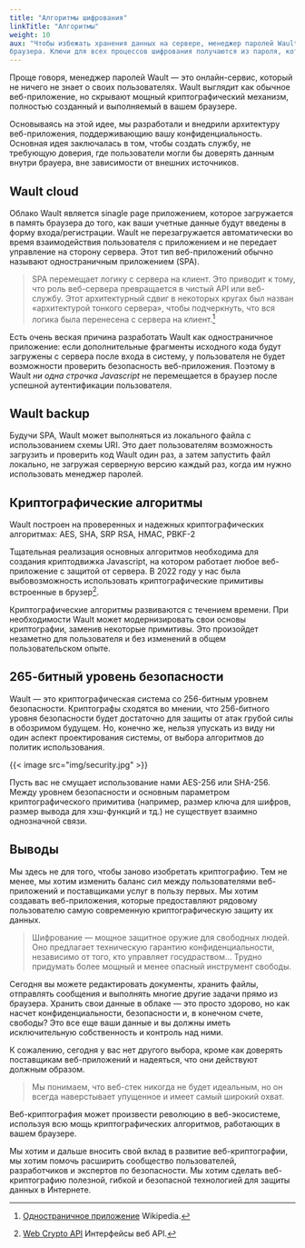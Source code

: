 ```yaml
---
title: "Алгоритмы шифрования"
linkTitle: "Алгоритмы"
weight: 10
aux: "Чтобы избежать хранения данных на сервере, менеджер паролей Wault шифрует и расшифровывает данные внутри 
браузера. Ключи для всех процессов шифрования получаются из пароля, который никогда не отправляется на сервер."
---
```


Проще говоря, менеджер паролей Wault — это онлайн-сервис, который не ничего не знает о своих пользователях. 
Wault выглядит как обычное веб-приложение, но скрывают мощный криптографический механизм, полностью 
созданный и выполняемый в вашем браузере.

Основываясь на этой идее, мы разработали и внедрили архитектуру веб-приложения, поддерживающию вашу 
конфиденциальность. Основная идея заключалась в том, чтобы создать службу, не требующую доверия, где пользователи 
могли бы доверять данным внутри брауера, вне зависимости от внешних источников. 

## Wault cloud

Облако Wault является sinagle page приложением, которое загружается в память браузера до того, как ваши учетные 
данные будут введены в форму входа/регистрации. Wault не перезагружается автоматически во время взаимодействия 
пользователя с приложением и не передает управление на сторону сервера. Этот тип веб-приложений обычно называют 
одностраничным приложением (SPA).

> SPA перемещает логику с сервера на клиент. Это приводит к тому, что роль веб-сервера превращается в чистый 
> API или веб-службу. Этот архитектурный сдвиг в некоторых кругах был назван «архитектурой тонкого сервера», 
> чтобы подчеркнуть, что вся логика была перенесена с сервера на клиент.[^1]

Есть очень веская причина разработать Wault как одностраничное приложение: если дополнительные фрагменты 
исходного кода будут загружены с сервера после входа в систему, у пользователя не будет возможности проверить 
безопасность веб-приложения. Поэтому в Wault *ни одна строчка Javascript* не перемещается в браузер после 
успешной аутентификации пользователя.

## Wault backup

Будучи SPA, Wault может выполняться из локального файла с использованием схемы URI. Это дает пользователям 
возможность загрузить и проверить код Wault один раз, а затем запустить файл локально, не загружая серверную
версию каждый раз, когда им нужно использовать менеджер паролей.

## Криптографические алгоритмы

Wault построен на проверенных и надежных криптографических алгоритмах: AES, SHA, SRP RSA, HMAC, PBKF-2

Тщательная реализация основных алгоритмов необходима для создания криптодвижка Javascript, на котором работает 
любое веб-приложение с защитой от сервера. В 2022 году у нас была выбовозможность использовать криптографические
примитивы встроенные в брузер[^2].

Криптографические алгоритмы развиваются с течением времени. При необходимости Wault может модернизировать свои 
основы криптографии, заменив некоторые примитивы. Это произойдет незаметно для пользователя и без изменений в общем 
пользовательском опыте.

## 265-битный уровень безопасности

Wault — это криптографическая система со 256-битным уровнем безопасности. Криптографы сходятся во мнении, 
что 256-битного уровня безопасности будет достаточно для защиты от атак грубой силы в обозримом будущем. Но, 
конечно же, нельзя упускать из виду ни один аспект проектирования системы, от выбора алгоритмов до политик 
использования.

{{< image src="img/security.jpg" >}}

Пусть вас не смущает использование нами AES-256 или SHA-256. Между уровнем безопасности и основным параметром 
криптографического примитива (например, размер ключа для шифров, размер вывода для хэш-функций и тд.) не 
существует взаимно однозначной связи.

## Выводы
Мы здесь не для того, чтобы заново изобретать криптографию. Тем не менее, мы хотим изменить баланс сил между 
пользователями веб-приложений и поставщиками услуг в пользу первых. Мы хотим создавать веб-приложения, 
которые предоставляют рядовому пользователю самую современную криптографическую защиту их данных.

> Шифрование — мощное защитное оружие для свободных людей. Оно предлагает техническую гарантию 
> конфиденциальности, независимо от того, кто управляет госудраством… Трудно придумать более мощный и менее 
> опасный инструмент свободы.


Сегодня вы можете редактировать документы, хранить файлы, отправлять сообщения и выполнять многие другие 
задачи прямо из браузера. Хранить свои данные в облаке — это просто здорово, но как насчет конфиденциальности, 
безопасности и, в конечном счете, свободы? Это все еще ваши данные и вы должны иметь исключительную 
собственность и контроль над ними. 

К сожалению, сегодня у вас нет другого выбора, кроме как доверять поставщикам веб-приложений и надеяться, 
что они действуют должным образом.

> Мы понимаем, что веб-стек никогда не будет идеальным, но он всегда наверстывает упущенное и имеет самый
> широкий охват.

Веб-криптография может произвести революцию в веб-экосистеме, используя всю мощь криптографических алгоритмов, 
работающих в вашем браузере.

Мы хотим и дальше вносить свой вклад в развитие веб-криптографии, мы хотим помочь расширить сообщество 
пользователей, разработчиков и экспертов по безопасности. Мы хотим сделать веб-криптографию полезной, 
гибкой и безопасной технологией для защиты данных в Интернете.

[^1]: [Одностраничное приложение](https://ru.wikipedia.org/wiki/Одностраничное_приложение) Wikipedia.
[^2]: [Web Crypto API](https://developer.mozilla.org/ru/docs/Web/API/Web_Crypto_API) Интерфейсы веб API.
